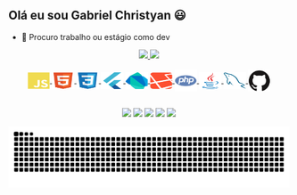 ## Olá eu sou Gabriel Christyan 😃️

- 🔭 Procuro trabalho ou estágio como dev 

 <div  align="center">
  <a href="https://github.com/GBRielGCLC">
  <img height="150em" src="https://github-readme-stats.vercel.app/api?username=GBRielGCLC&show_icons=true&theme=aura_dark&include_all_commits=true&count_private=true"/>
  <img height="150em" src="https://github-readme-stats.vercel.app/api/top-langs/?username=GBRielGCLC&layout=compact&langs_count=7&theme=aura_dark"/>
</div>
<div align="center" valing="top"><br>
  <img align="center" alt="Gabriel-Js" height="30" width="40" src="https://raw.githubusercontent.com/devicons/devicon/master/icons/javascript/javascript-plain.svg">
  <img align="center" alt="Gabriel-HTML" height="30" width="40" src="https://raw.githubusercontent.com/devicons/devicon/master/icons/html5/html5-original.svg">
  <img align="center" alt="Gabriel-CSS" height="30" width="40" src="https://raw.githubusercontent.com/devicons/devicon/master/icons/css3/css3-original.svg">
  <img align="center" alt="Gabriel-Flutter" height="30" width="40" src="https://github.com/devicons/devicon/blob/master/icons/flutter/flutter-original.svg">
  <img align="center" alt="Gabriel-Dart" height="30" width="40" src="https://github.com/devicons/devicon/blob/master/icons/dart/dart-original.svg">
  <img align="center" alt="Gabriel-Laravel" height="30" width="40" src="https://github.com/devicons/devicon/blob/master/icons/laravel/laravel-plain.svg">
  <img width="40" align="center" alt="Gabriel-php" src="https://github.com/devicons/devicon/blob/master/icons/php/php-plain.svg">
  <img align="center" alt="Gabriel-Java" height="30" width="40" src="https://github.com/devicons/devicon/blob/master/icons/java/java-original.svg">
  <img align="center" alt="Gabriel-MySql" height="30" width="40" src="https://github.com/devicons/devicon/blob/master/icons/mysql/mysql-plain.svg">
  <img width="40" align="center" alt="Gabriel-GitHub" src="https://github.com/devicons/devicon/blob/master/icons/github/github-original.svg">
  
</div>
 
  ##
  
 <div align="center">
  <a href="https://ian-zamba.github.io/linktree/" target="_blank"><img src="https://img.shields.io/badge/linktree-39E09B?style=for-the-badge&logo=linktree&logoColor=white" target="_blank"></a>
  <a href = "mailto:gabriel.gclc@gmail.com" target="_blank"><img src="https://img.shields.io/badge/-Gmail-%23333?style=for-the-badge&logo=gmail&logoColor=white"></a>
  <a href="https://www.linkedin.com/in/gabriel-christyan-leal-carvalho-5b0917210" target="_blank"><img src="https://img.shields.io/badge/-LinkedIn-%230077B5?style=for-the-badge&amp;logo=linkedin&amp;logoColor=white"></a> 
   <a href="https://www.instagram.com/GBRielGCLC/" target="_blank"><img src="https://img.shields.io/badge/-Instagram-%23E4405F?style=for-the-badge&logo=instagram&logoColor=white"></a>
  <a href="https://web.whatsapp.com/send?phone=5575998341817" target="_blank"><img src="https://img.shields.io/badge/WhatsApp-25D366?style=for-the-badge&logo=whatsapp&logoColor=white"></a>
 
</div>
  
 ![Snake animation](https://github.com/GBRielGCLC/GBRielGCLC/blob/output/github-contribution-grid-snake.svg)
